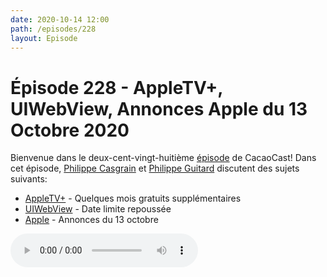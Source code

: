 ```yaml
---
date: 2020-10-14 12:00
path: /episodes/228
layout: Episode
---
```

# Épisode 228 - AppleTV+, UIWebView, Annonces Apple du 13 Octobre 2020
<p>Bienvenue dans le deux-cent-vingt-huiti&egrave;me&nbsp;<a href="https://archive.org/download/cacaocast/cacaocast_228.mp3" title="CacaoCast Episode 228">épisode</a> de CacaoCast! Dans cet épisode, <a href="http://www.twitter.com/philippec" title="Philippe Casgrain sur Twitter">Philippe Casgrain</a> et <a href="http://www.twitter.com/cacaocast" title="Philippe Guitard sur Twitter">Philippe Guitard</a> discutent des sujets suivants:</p>
<ul>
<li><a href="https://www.mac4ever.com/actu/157608_l-annee-gratuite-d-appletv-etendue-jusqu-a-fevrier-2021-dickinson-s2-le-8-janvier" title="AppleTV+">AppleTV+</a> - Quelques mois gratuits supplémentaires</li>
<li><a href="https://developer.apple.com/news/?id=edwud51q" title="UIWebView">UIWebView</a> - Date limite repoussée</li>
<li><a href="https://www.apple.com/ca/fr/apple-events/october-2020/" title="Apple">Apple</a> - Annonces du 13 octobre</li>
</ul>
<p><audio controls><source src="https://archive.org/download/cacaocast/cacaocast_228.mp3" type="audio/mpeg"><source src="https://archive.org/download/cacaocast/cacaocast_228.mp3" type="audio/mp4">Votre navigateur ne supporte pas l'élément audio / Your browser does not support the audio element.</audio></p>
